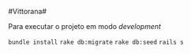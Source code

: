 #Vittorana#

Para executar o projeto em modo *development*


`bundle install`
`rake db:migrate`
`rake db:seed`
`rails s`
